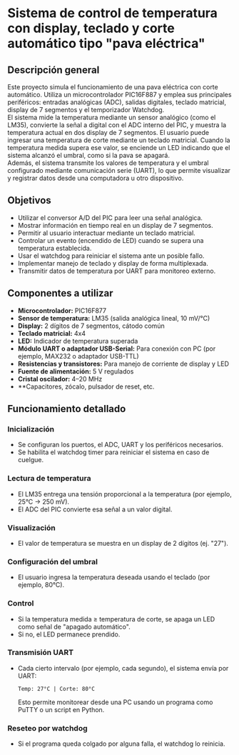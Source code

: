 # Sistema de control de temperatura con display, teclado y corte automático tipo "pava eléctrica"

## Descripción general
Este proyecto simula el funcionamiento de una pava eléctrica con corte automático. Utiliza un microcontrolador PIC16F887 y emplea sus principales periféricos: entradas analógicas (ADC), salidas digitales, teclado matricial, display de 7 segmentos y el temporizador Watchdog.  
El sistema mide la temperatura mediante un sensor analógico (como el LM35), convierte la señal a digital con el ADC interno del PIC, y muestra la temperatura actual en dos display de 7 segmentos. El usuario puede ingresar una temperatura de corte mediante un teclado matricial. Cuando la temperatura medida supera ese valor, se enciende un LED indicando que el sistema alcanzó el umbral, como si la pava se apagará.  
Además, el sistema transmite los valores de temperatura y el umbral configurado mediante comunicación serie (UART), lo que permite visualizar y registrar datos desde una computadora u otro dispositivo.

## Objetivos
- Utilizar el conversor A/D del PIC para leer una señal analógica.
- Mostrar información en tiempo real en un display de 7 segmentos.
- Permitir al usuario interactuar mediante un teclado matricial.
- Controlar un evento (encendido de LED) cuando se supera una temperatura establecida.
- Usar el watchdog para reiniciar el sistema ante un posible fallo.
- Implementar manejo de teclado y display de forma multiplexada.
- Transmitir datos de temperatura por UART para monitoreo externo.

## Componentes a utilizar
- **Microcontrolador:** PIC16F877
- **Sensor de temperatura:** LM35 (salida analógica lineal, 10 mV/°C)
- **Display:** 2 dígitos de 7 segmentos, cátodo común
- **Teclado matricial:** 4x4
- **LED:** Indicador de temperatura superada
- **Módulo UART o adaptador USB-Serial:** Para conexión con PC (por ejemplo, MAX232 o adaptador USB-TTL)
- **Resistencias y transistores:** Para manejo de corriente de display y LED
- **Fuente de alimentación:** 5 V regulados
- **Cristal oscilador:** 4–20 MHz
- **Capacitores, zócalo, pulsador de reset, etc.

## Funcionamiento detallado

### Inicialización
- Se configuran los puertos, el ADC, UART y los periféricos necesarios.
- Se habilita el watchdog timer para reiniciar el sistema en caso de cuelgue.

### Lectura de temperatura
- El LM35 entrega una tensión proporcional a la temperatura (por ejemplo, 25°C → 250 mV).
- El ADC del PIC convierte esa señal a un valor digital.

### Visualización
- El valor de temperatura se muestra en un display de 2 dígitos (ej. "27").

### Configuración del umbral
- El usuario ingresa la temperatura deseada usando el teclado (por ejemplo, 80°C).

### Control
- Si la temperatura medida ≥ temperatura de corte, se apaga un LED como señal de "apagado automático".
- Si no, el LED permanece prendido.

### Transmisión UART
- Cada cierto intervalo (por ejemplo, cada segundo), el sistema envía por UART:

  ```
  Temp: 27°C | Corte: 80°C
  ```

  Esto permite monitorear desde una PC usando un programa como PuTTY o un script en Python.

### Reseteo por watchdog
- Si el programa queda colgado por alguna falla, el watchdog lo reinicia.
